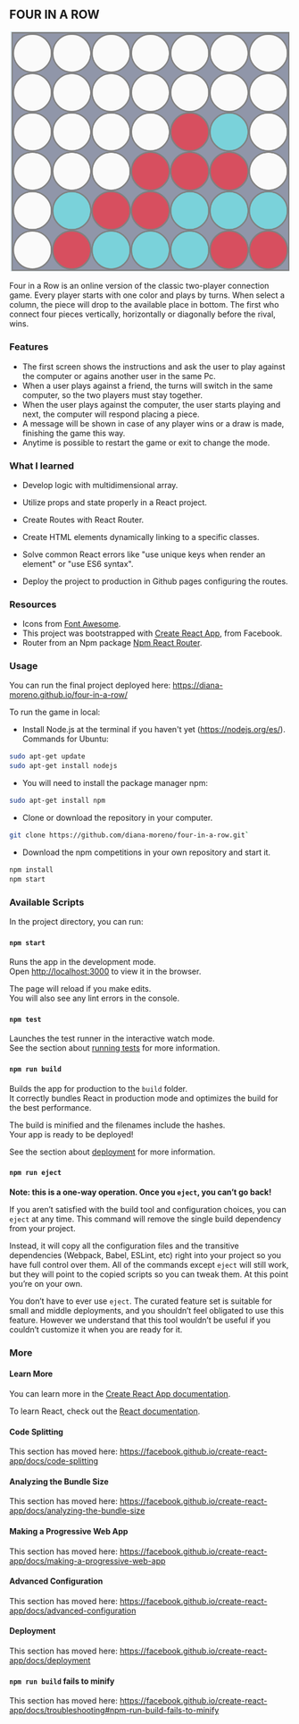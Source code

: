 ## FOUR IN A ROW

<p align="center">
  <img src="./img/four-in-a-row.png" width="500">
</p>

Four in a Row is an online version of the classic two-player connection game. Every player starts with one color and plays by turns. When select a column, the piece will drop to the available place in bottom. The first who connect four pieces vertically, horizontally or diagonally before the rival, wins.

### **Features**

- The first screen shows the instructions and ask the user to play against the computer or agains another user in the same Pc.
- When a user plays against a friend, the turns will switch in the same computer, so the two players must stay together.
- When the user plays against the computer, the user starts playing and next, the computer will respond placing a piece.
- A message will be shown in case of any player wins or a draw is made, finishing the game this way.
- Anytime is possible to restart the game or exit to change the mode.

### **What I learned**

- Develop logic with multidimensional array.
- Utilize props and state properly in a React project.
- Create Routes with React Router.

- Create HTML elements dynamically linking to a specific classes.
- Solve common React errors like "use unique keys when render an element" or "use ES6 syntax".
- Deploy the project to production in Github pages configuring the routes.

### **Resources**

- Icons from [Font Awesome](https://fontawesome.com/icons?d=gallery).
- This project was bootstrapped with [Create React App](https://github.com/facebook/create-react-app), from Facebook.
- Router from an Npm package [Npm React Router](https://www.npmjs.com/package/react-router-dom).

### **Usage**

You can run the final project deployed here: https://diana-moreno.github.io/four-in-a-row/

To run the game in local:

- Install Node.js at the terminal if you haven't yet (https://nodejs.org/es/). Commands for Ubuntu:

```bash
sudo apt-get update
sudo apt-get install nodejs
```
- You will need to install the package manager npm:

```bash
sudo apt-get install npm
```
- Clone or download the repository in your computer.

```bash
git clone https://github.com/diana-moreno/four-in-a-row.git`
```
- Download the npm competitions in your own repository and start it.

```bash
npm install
npm start
```



### Available Scripts

In the project directory, you can run:

#### `npm start`

Runs the app in the development mode.<br>
Open [http://localhost:3000](http://localhost:3000) to view it in the browser.

The page will reload if you make edits.<br>
You will also see any lint errors in the console.

#### `npm test`

Launches the test runner in the interactive watch mode.<br>
See the section about [running tests](https://facebook.github.io/create-react-app/docs/running-tests) for more information.

#### `npm run build`

Builds the app for production to the `build` folder.<br>
It correctly bundles React in production mode and optimizes the build for the best performance.

The build is minified and the filenames include the hashes.<br>
Your app is ready to be deployed!

See the section about [deployment](https://facebook.github.io/create-react-app/docs/deployment) for more information.

#### `npm run eject`

**Note: this is a one-way operation. Once you `eject`, you can’t go back!**

If you aren’t satisfied with the build tool and configuration choices, you can `eject` at any time. This command will remove the single build dependency from your project.

Instead, it will copy all the configuration files and the transitive dependencies (Webpack, Babel, ESLint, etc) right into your project so you have full control over them. All of the commands except `eject` will still work, but they will point to the copied scripts so you can tweak them. At this point you’re on your own.

You don’t have to ever use `eject`. The curated feature set is suitable for small and middle deployments, and you shouldn’t feel obligated to use this feature. However we understand that this tool wouldn’t be useful if you couldn’t customize it when you are ready for it.



### More

#### Learn More

You can learn more in the [Create React App documentation](https://facebook.github.io/create-react-app/docs/getting-started).

To learn React, check out the [React documentation](https://reactjs.org/).

#### Code Splitting

This section has moved here: https://facebook.github.io/create-react-app/docs/code-splitting

#### Analyzing the Bundle Size

This section has moved here: https://facebook.github.io/create-react-app/docs/analyzing-the-bundle-size

#### Making a Progressive Web App

This section has moved here: https://facebook.github.io/create-react-app/docs/making-a-progressive-web-app

#### Advanced Configuration

This section has moved here: https://facebook.github.io/create-react-app/docs/advanced-configuration

#### Deployment

This section has moved here: https://facebook.github.io/create-react-app/docs/deployment

#### `npm run build` fails to minify

This section has moved here: https://facebook.github.io/create-react-app/docs/troubleshooting#npm-run-build-fails-to-minify
